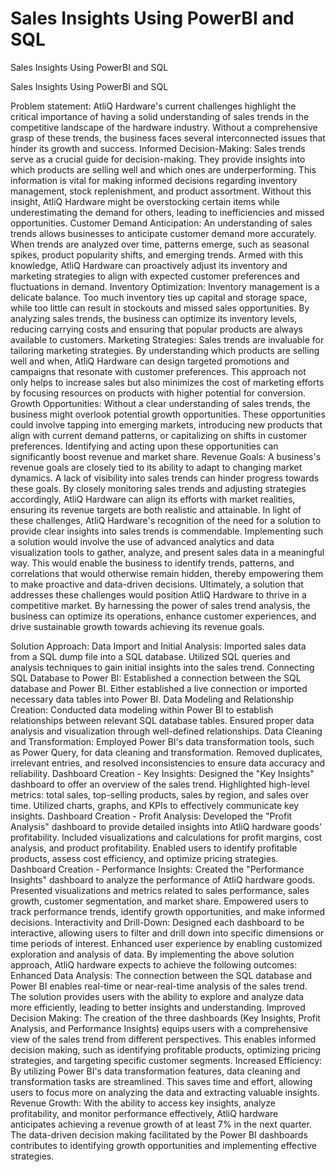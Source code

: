 # Sales Insights Using PowerBI and SQL
 Sales Insights Using PowerBI and SQL


Sales Insights Using PowerBI and SQL

Problem statement:
AtliQ Hardware's current challenges highlight the critical importance of having a solid understanding 
of sales trends in the competitive landscape of the hardware industry. Without a comprehensive grasp 
of these trends, the business faces several interconnected issues that hinder its growth and success.
Informed Decision-Making: Sales trends serve as a crucial guide for decision-making. They provide 
insights into which products are selling well and which ones are underperforming. This information is 
vital for making informed decisions regarding inventory management, stock replenishment, and 
product assortment. Without this insight, AtliQ Hardware might be overstocking certain items while 
underestimating the demand for others, leading to inefficiencies and missed opportunities.
Customer Demand Anticipation: An understanding of sales trends allows businesses to anticipate 
customer demand more accurately. When trends are analyzed over time, patterns emerge, such as 
seasonal spikes, product popularity shifts, and emerging trends. Armed with this knowledge, AtliQ 
Hardware can proactively adjust its inventory and marketing strategies to align with expected 
customer preferences and fluctuations in demand.
Inventory Optimization: Inventory management is a delicate balance. Too much inventory ties up 
capital and storage space, while too little can result in stockouts and missed sales opportunities. By 
analyzing sales trends, the business can optimize its inventory levels, reducing carrying costs and 
ensuring that popular products are always available to customers.
Marketing Strategies: Sales trends are invaluable for tailoring marketing strategies. By understanding 
which products are selling well and when, AtliQ Hardware can design targeted promotions and 
campaigns that resonate with customer preferences. This approach not only helps to increase sales 
but also minimizes the cost of marketing efforts by focusing resources on products with higher 
potential for conversion.
Growth Opportunities: Without a clear understanding of sales trends, the business might overlook 
potential growth opportunities. These opportunities could involve tapping into emerging markets, 
introducing new products that align with current demand patterns, or capitalizing on shifts in 
customer preferences. Identifying and acting upon these opportunities can significantly boost revenue 
and market share.
Revenue Goals: A business's revenue goals are closely tied to its ability to adapt to changing market 
dynamics. A lack of visibility into sales trends can hinder progress towards these goals. By closely 
monitoring sales trends and adjusting strategies accordingly, AtliQ Hardware can align its efforts with 
market realities, ensuring its revenue targets are both realistic and attainable.
In light of these challenges, AtliQ Hardware's recognition of the need for a solution to provide clear 
insights into sales trends is commendable. Implementing such a solution would involve the use of 
advanced analytics and data visualization tools to gather, analyze, and present sales data in a 
meaningful way. This would enable the business to identify trends, patterns, and correlations that 
would otherwise remain hidden, thereby empowering them to make proactive and data-driven 
decisions.
Ultimately, a solution that addresses these challenges would position AtliQ Hardware to thrive in a 
competitive market. By harnessing the power of sales trend analysis, the business can optimize its 
operations, enhance customer experiences, and drive sustainable growth towards achieving its 
revenue goals.


Solution Approach:
Data Import and Initial Analysis:
Imported sales data from a SQL dump file into a SQL database.
Utilized SQL queries and analysis techniques to gain initial insights into the sales trend.
Connecting SQL Database to Power BI:
Established a connection between the SQL database and Power BI.
Either established a live connection or imported necessary data tables into Power BI.
Data Modeling and Relationship Creation:
Conducted data modeling within Power BI to establish relationships between relevant SQL database 
tables.
Ensured proper data analysis and visualization through well-defined relationships.
Data Cleaning and Transformation:
Employed Power BI's data transformation tools, such as Power Query, for data cleaning and 
transformation.
Removed duplicates, irrelevant entries, and resolved inconsistencies to ensure data accuracy and 
reliability.
Dashboard Creation - Key Insights:
Designed the "Key Insights" dashboard to offer an overview of the sales trend.
Highlighted high-level metrics: total sales, top-selling products, sales by region, and sales over time.
Utilized charts, graphs, and KPIs to effectively communicate key insights.
Dashboard Creation - Profit Analysis:
Developed the "Profit Analysis" dashboard to provide detailed insights into AtliQ hardware goods' 
profitability.
Included visualizations and calculations for profit margins, cost analysis, and product profitability.
Enabled users to identify profitable products, assess cost efficiency, and optimize pricing strategies.
Dashboard Creation - Performance Insights:
Created the "Performance Insights" dashboard to analyze the performance of AtliQ hardware goods.
Presented visualizations and metrics related to sales performance, sales growth, customer 
segmentation, and market share.
Empowered users to track performance trends, identify growth opportunities, and make informed 
decisions.
Interactivity and Drill-Down:
Designed each dashboard to be interactive, allowing users to filter and drill down into specific 
dimensions or time periods of interest.
Enhanced user experience by enabling customized exploration and analysis of data.
By implementing the above solution approach, AtliQ hardware expects to achieve the following 
outcomes:
Enhanced Data Analysis: The connection between the SQL database and Power BI enables real-time 
or near-real-time analysis of the sales trend. The solution provides users with the ability to explore 
and analyze data more efficiently, leading to better insights and understanding.
Improved Decision Making: The creation of the three dashboards (Key Insights, Profit Analysis, and 
Performance Insights) equips users with a comprehensive view of the sales trend from different 
perspectives. This enables informed decision making, such as identifying profitable products, 
optimizing pricing strategies, and targeting specific customer segments.
Increased Efficiency: By utilizing Power BI's data transformation features, data cleaning and 
transformation tasks are streamlined. This saves time and effort, allowing users to focus more on 
analyzing the data and extracting valuable insights.
Revenue Growth: With the ability to access key insights, analyze profitability, and monitor 
performance effectively, AtliQ hardware anticipates achieving a revenue growth of at least 7% in the 
next quarter. The data-driven decision making facilitated by the Power BI dashboards contributes to 
identifying growth opportunities and implementing effective strategies.
